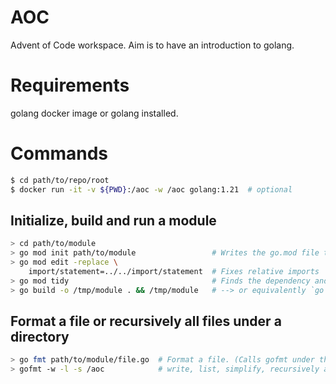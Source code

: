 # AOC

Advent of Code workspace. Aim is to have an introduction to golang.

# Requirements

golang docker image or golang installed.

# Commands

```bash
$ cd path/to/repo/root
$ docker run -it -v ${PWD}:/aoc -w /aoc golang:1.21  # optional
```

## Initialize, build and run a module

```bash
> cd path/to/module
> go mod init path/to/module                 # Writes the go.mod file to current working dir.
> go mod edit -replace \
    import/statement=../../import/statement  # Fixes relative imports
> go mod tidy                                # Finds the dependency and tidies up the go.mod file.
> go build -o /tmp/module . && /tmp/module   # --> or equivalently `go run .`
```

## Format a file or recursively all files under a directory

```bash
> go fmt path/to/module/file.go  # Format a file. (Calls gofmt under the hood.)
> gofmt -w -l -s /aoc            # write, list, simplify, recursively all files, given a dir.
```
